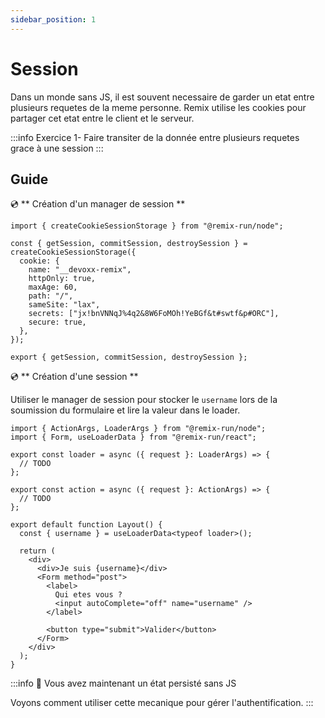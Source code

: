 ```yaml
---
sidebar_position: 1
---
```


# Session

Dans un monde sans JS, il est souvent necessaire de garder un etat entre plusieurs requetes de la meme personne. Remix utilise les cookies pour partager cet etat entre le client et le serveur.

:::info Exercice
1- Faire transiter de la donnée entre plusieurs requetes grace à une session
:::

## Guide

💿 ** Création d'un manager de session **

```tsx title="app/utils/user-session.server.ts"
import { createCookieSessionStorage } from "@remix-run/node";

const { getSession, commitSession, destroySession } = createCookieSessionStorage({
  cookie: {
    name: "__devoxx-remix",
    httpOnly: true,
    maxAge: 60,
    path: "/",
    sameSite: "lax",
    secrets: ["jx!bnVNNqJ%4q2&8W6FoMOh!YeBGf&t#swtf&p#ORC"],
    secure: true,
  },
});

export { getSession, commitSession, destroySession };
```

💿 ** Création d'une session **

Utiliser le manager de session pour stocker le `username` lors de la soumission du formulaire et lire la valeur dans le loader.

```tsx title="app/utils/user-session.server.ts"
import { ActionArgs, LoaderArgs } from "@remix-run/node";
import { Form, useLoaderData } from "@remix-run/react";

export const loader = async ({ request }: LoaderArgs) => {
  // TODO
};

export const action = async ({ request }: ActionArgs) => {
  // TODO
};

export default function Layout() {
  const { username } = useLoaderData<typeof loader>();

  return (
    <div>
      <div>Je suis {username}</div>
      <Form method="post">
        <label>
          Qui etes vous ?
          <input autoComplete="off" name="username" />
        </label>

        <button type="submit">Valider</button>
      </Form>
    </div>
  );
}
```

:::info 👏 Vous avez maintenant un état persisté sans JS

Voyons comment utiliser cette mecanique pour gérer l'authentification.
:::
